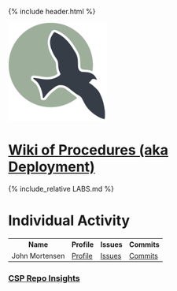 {% include header.html %}

<img src="static/assets/ncs_logo.png" width="200" height="200" alt="">

# <a href="https://github.com/nighthawkcoders/nighthawk_csp/wiki" target="_blank">Wiki of Procedures (aka Deployment)</a>


{% include_relative LABS.md %}
&nbsp;


# Individual Activity
<table>
  <tr>
    <th>Name</th>
    <th>Profile</th>
    <th>Issues</th>
    <th>Commits</th>
  </tr>
  <tr>
    <td>John Mortensen</td>
    <td><a href="https://github.com/jm1021" target="_blank">Profile</a></td>
    <td><a href="https://github.com/nighthawkcoders/nighthawk_csp/issues?q=assignee%3Ajm1021" target="_blank">Issues</a></td>
    <td><a href="https://github.com/nighthawkcoders/nighthawk_csp/commits?author=jm1021" target="_blank">Commits</a></td>
  </tr>
</table>


### <a href="https://github.com/nighthawkcoders/nighthawk_csp/graphs/contributors" target="_blank">CSP Repo Insights</a>

